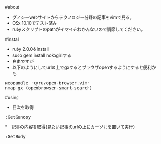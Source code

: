 #about
* グノシーwebサイトからテクノロジー分野の記事をvimで見る。
* OSx 10.10でテスト済み
* rubyスクリプトのpathがイマイチわかんないので調節してください。

#install
* ruby 2.0.0をinstall
* sudo gem install nokogiriする
* 自由ですが
* 以下のようにしてurlの上でgxするとブラウザopenするようにすると便利かも 
<pre>
NeoBundle 'tyru/open-browser.vim'
nmap gx <Plug>(openbrowser-smart-search)
</pre>


#using
* 目次を取得
<pre>
:GetGunosy
</pre>

*　記事の内容を取得(見たい記事のurlの上にカーソルを置いて実行）
<pre>
:GetBody
</pre>
